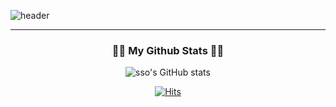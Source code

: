 ![header](https://capsule-render.vercel.app/api?type=waving&color=timeGradient&text=Welcome%20to%20SoHyun's%20GitHub%20👋&animation=twinkling&fontSize=35&fontAlignY=40&fontAlign=70&height=250)

<hr>

<h3 align="center">👩‍💻 My Github Stats 👩‍💻</h3>
<div align="center">

![sso's GitHub stats](https://github-readme-stats.vercel.app/api?username=sso312&show_icons=true&theme=flag-india)


[![Hits](https://hits.seeyoufarm.com/api/count/incr/badge.svg?url=https%3A%2F%2Fgithub.com%2Fsso312&count_bg=%23987BE2&title_bg=%23555555&icon=github.svg&icon_color=%23FFFFFF&title=GITHUB&edge_flat=false)](https://hits.seeyoufarm.com)



